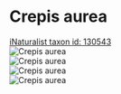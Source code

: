 
Crepis aurea
============
  
[iNaturalist taxon id: 130543](https://www.inaturalist.org/taxa/130543)  
![Crepis aurea](https://inaturalist-open-data.s3.amazonaws.com/photos/215041447/medium.jpg)  
![Crepis aurea](https://inaturalist-open-data.s3.amazonaws.com/photos/203316892/medium.jpg)  
![Crepis aurea](https://inaturalist-open-data.s3.amazonaws.com/photos/215041447/medium.jpg)  
![Crepis aurea](https://inaturalist-open-data.s3.amazonaws.com/photos/203316892/medium.jpg)